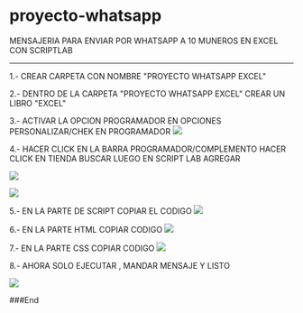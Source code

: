 # proyecto-whatsapp
MENSAJERIA PARA ENVIAR POR WHATSAPP A 10 MUNEROS  EN EXCEL CON SCRIPTLAB

------------


1.-  CREAR CARPETA CON NOMBRE 
		"PROYECTO WHATSAPP EXCEL"

2.- DENTRO DE LA CARPETA "PROYECTO WHATSAPP EXCEL" CREAR  UN LIBRO 
		"EXCEL"
		
3.- ACTIVAR LA OPCION PROGRAMADOR EN OPCIONES 
		PERSONALIZAR/CHEK EN PROGRAMADOR
![](https://raw.githubusercontent.com/raaciel/IMAGEEN/main/Nueva%20carpeta/2.png?token=GHSAT0AAAAAABVBSYCEZYBD6DSBNAGRGW54YUS557A)


4.- HACER CLICK EN LA BARRA PROGRAMADOR/COMPLEMENTO 
HACER CLICK EN TIENDA BUSCAR LUEGO EN SCRIPT LAB AGREGAR

![](https://raw.githubusercontent.com/raaciel/IMAGEEN/main/Nueva%20carpeta/3.png?token=GHSAT0AAAAAABVBSYCEQB3JLLYUQFVS6PSWYUS53WA)

![](https://user-images.githubusercontent.com/49549121/169674774-afaba890-46af-449b-8164-f83f1172bbfe.png)

5.- EN LA PARTE DE SCRIPT COPIAR EL CODIGO
![](https://raw.githubusercontent.com/raaciel/IMAGEEN/main/Nueva%20carpeta/4.png?token=GHSAT0AAAAAABVBSYCELMRFET6L4XYJH7CGYUS6LBQ)

6.- EN LA PARTE HTML COPIAR CODIGO
![](https://raw.githubusercontent.com/raaciel/IMAGEEN/main/Nueva%20carpeta/5.png?token=GHSAT0AAAAAABVBSYCFY4ZJ2M6FCWAW4ABWYUS6MVQ)

7.- EN LA PARTE CSS COPIAR CODIGO
![](https://raw.githubusercontent.com/raaciel/IMAGEEN/main/Nueva%20carpeta/6.png?token=GHSAT0AAAAAABVBSYCEZZR7S67GXLIVDWMUYUS6M5A)

8.- AHORA SOLO EJECUTAR , MANDAR MENSAJE Y LISTO

![](https://raw.githubusercontent.com/raaciel/IMAGEEN/main/Nueva%20carpeta/1.png?token=GHSAT0AAAAAABVBSYCETNFBY657AHHBRVJ4YUS6N2A)


###End
